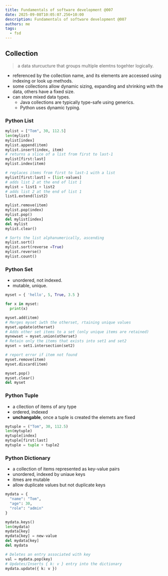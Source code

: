```yaml
---
title: Fundamentals of software development @007
date: 2025-09-08T10:05:07.256+10:00
description: Fundamentals of software development @007
authors: me
tags:
  - fsd
---
```


## Collection

> a data sturcucture that groups multiple elemtns togehter logically.

- referenced by the collection name, and its elements are accessed using indexing or look up methods.
- some collections allow dynamic sizing, expanding and shrinking with the data, others have a fixed size.
- can store mixed data types.
  - Java collections are typically type-safe using generics.
  - Python uses dynamic typing.

### Python List

```py
mylist = ["Tom", 30, 112.5]
len(mylist)
mylist[index]
mylist.append(item)
mylist.insert(index, item)
# returns a slice of a list from first to last-1
mylist[first:last]
mylist.index(item)

# replaces items from first to last-1 with a list
mylist[first:last] = [list-values] 
# adds list 2 at the end of list 1
mylist = list1 + list2
# adds list 2 at the end of list 1
list1.extend(list2)

mylist.remove(item)
mylist.pop(index)
mylist.pop()
del mylist[index]
del mylist
mylist.clear()

# Sorts the list alphanumerically, ascending
mylist.sort()
mylist.sort(reverse =True)
mylist.reverse()
mylist.count()
```

### Python Set

- unordered, not indexed.
- mutable, unique.

```py
myset = { 'hello', 5, True, 3.5 }

for x in myset:
  print(x)

myset.add(item)
# Merges myset iwth the otherset, rtaining unique values
myset.update(otherset)
# Adds other set items to a set (only unique items are retained)
mynewset = myset.union(otherset)
# Retain only the items that exists into set1 and set2
myset = set1.intersection(set2)

# report error if item not found
myset.remove(item)
myset.discard(item)

myset.pop()
myset.clear()
del myset
```

### Python Tuple

- a cllection of items of any type
- ordered, indexed
- **unchangable**, once a tuple is created the elemets are fixed

```py
mytuple = ("Tom", 30, 112.5)
len(mytuple)
mytuple[index]
mytuple[first:last]
mytuple = tuple + tuple2
```

### Python Dictionary

- a collection of items represented as key-value pairs
- unordered, indexed by uniaue keys
- itmes are mutable
- allow duplicate values but not duplicate keys

```py
mydata = {
  "name": "Tom",
  "age": 30,
  "role": "admin"
}

mydata.keys()
len(mydata)
mydata[key]
mydata[key] = new-value
del mydata[key]
del mydata

# Deletes an entry associated with key
val = mydata.pop(key)
# Updates/Inserts { k: v } entry into the dictionary
mydata.update({ k: v })
```
